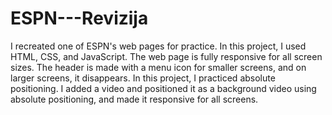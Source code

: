 ﻿# ESPN---Revizija

I recreated one of ESPN's web pages for practice.
In this project, I used HTML, CSS, and JavaScript.
The web page is fully responsive for all screen sizes.
The header is made with a menu icon for smaller screens, and on larger screens, it disappears.
In this project, I practiced absolute positioning.
I added a video and positioned it as a background video using absolute positioning, and made it responsive for all screens.
